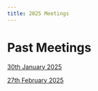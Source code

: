 ```yaml
---
title: 2025 Meetings
---
```


# Past Meetings

[30th January 2025](/collaboration/communication/monthly-meetings/2025-meetings/20250130-meeting)

[27th February 2025](/collaboration/communication/monthly-meetings/2025-meetings/20250227-meeting)
